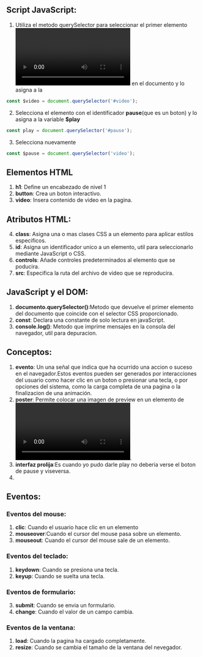 
## Script JavaScript:
1. Utiliza el metodo querySelector para seleccionar el primer elemento **<video>** en el documento y lo asigna a la
```javascript
const $video = document.querySelector('#video');
```
2. Selecciona el elemento con el identificador **pause**(que es un boton) y lo asigna a la variable **$play**
```javascript
const play = document.querySelector('#pause');
```
3. Selecciona nuevamente
```javascript
const $pause = document.querySelector('video');
```
## Elementos HTML
1. **h1**: Define un encabezado de nivel 1
2. **button**: Crea un boton interactivo.
3. **video**: Insera contenido de video en la pagina.

## Atributos HTML:
4. **class**: Asigna una  o mas clases CSS a un elemento para aplicar estilos especificos.
5. **id**: Asigna un identificador unico a un elemento, util para seleccionarlo mediante JavaScript o CSS.
6. **controls**: Añade controles predeterminados al elemento que se poducira.
7. **src**: Especifica la ruta del archivo de video que se reproducira.

## JavaScript y el DOM:
1. **documento.querySelector()**:Metodo que devuelve el primer elemento del documento que coincide con el selector CSS proporcionado.
2. **const**: Declara una constante de solo lectura en javaScript.
3. **console.log()**: Metodo que imprime mensajes en la consola del navegador, util para depuracion.


## Conceptos:
1. **evento**: Un una señal que indica que ha ocurrido una accion o suceso en el navegador.Estos eventos pueden ser generados por interacciones del usuario
como hacer clic en un boton o presionar una tecla, o por opciones del sistema, como la carga completa de una pagina o la finalizacion de una 
animación.
2. **poster**: Permite colocar una imagen de preview en un elemento de **<video>**.
3. **interfaz prolija**:Es cuando yo pudo darle play no deberia verse el boton  de pause y viseversa.
2. 
## Eventos:
### Eventos del mouse:
1. **clic**: Cuando el usuario hace clic en un elemento
2. **mouseover**:Cuando el cursor del mouse pasa sobre un elemento.
3. **mouseout**: Cuando el cursor del mouse sale de un elemento.

### Eventos del teclado:
1. **keydown**: Cuando se presiona una tecla.
2. **keyup**: Cuando se suelta una tecla.

### Eventos de formulario:
3. **submit**: Cuando se envia un formulario.
4. **change**: Cuando el valor de un campo cambia.

### Eventos de la ventana:
1. **load**: Cuando la pagina ha cargado completamente.
2. **resize**: Cuando se cambia el tamaño de la ventana del nevegador.



